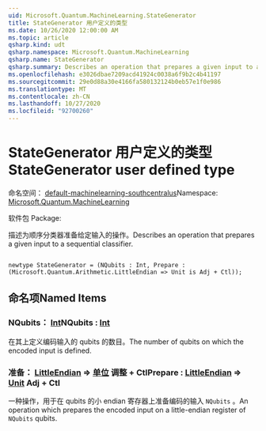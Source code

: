 ```yaml
---
uid: Microsoft.Quantum.MachineLearning.StateGenerator
title: StateGenerator 用户定义的类型
ms.date: 10/26/2020 12:00:00 AM
ms.topic: article
qsharp.kind: udt
qsharp.namespace: Microsoft.Quantum.MachineLearning
qsharp.name: StateGenerator
qsharp.summary: Describes an operation that prepares a given input to a sequential classifier.
ms.openlocfilehash: e3026dbae7209acd41924c0038a6f9b2c4b41197
ms.sourcegitcommit: 29e0d88a30e4166fa580132124b0eb57e1f0e986
ms.translationtype: MT
ms.contentlocale: zh-CN
ms.lasthandoff: 10/27/2020
ms.locfileid: "92700260"
---
```

# <a name="stategenerator-user-defined-type"></a><span data-ttu-id="a5ee8-102">StateGenerator 用户定义的类型</span><span class="sxs-lookup"><span data-stu-id="a5ee8-102">StateGenerator user defined type</span></span>

<span data-ttu-id="a5ee8-103">命名空间： [default-machinelearning-southcentralus](xref:Microsoft.Quantum.MachineLearning)</span><span class="sxs-lookup"><span data-stu-id="a5ee8-103">Namespace: [Microsoft.Quantum.MachineLearning](xref:Microsoft.Quantum.MachineLearning)</span></span>

<span data-ttu-id="a5ee8-104">软件包 [](https://nuget.org/packages/)</span><span class="sxs-lookup"><span data-stu-id="a5ee8-104">Package: [](https://nuget.org/packages/)</span></span>


<span data-ttu-id="a5ee8-105">描述为顺序分类器准备给定输入的操作。</span><span class="sxs-lookup"><span data-stu-id="a5ee8-105">Describes an operation that prepares a given input to a sequential classifier.</span></span>

```qsharp

newtype StateGenerator = (NQubits : Int, Prepare : (Microsoft.Quantum.Arithmetic.LittleEndian => Unit is Adj + Ctl));
```



## <a name="named-items"></a><span data-ttu-id="a5ee8-106">命名项</span><span class="sxs-lookup"><span data-stu-id="a5ee8-106">Named Items</span></span>

### <a name="nqubits--int"></a><span data-ttu-id="a5ee8-107">NQubits： [Int](xref:microsoft.quantum.lang-ref.int)</span><span class="sxs-lookup"><span data-stu-id="a5ee8-107">NQubits : [Int](xref:microsoft.quantum.lang-ref.int)</span></span>

<span data-ttu-id="a5ee8-108">在其上定义编码输入的 qubits 的数目。</span><span class="sxs-lookup"><span data-stu-id="a5ee8-108">The number of qubits on which the encoded input is defined.</span></span>
### <a name="prepare--littleendian--unit-adj--ctl"></a><span data-ttu-id="a5ee8-109">准备： [LittleEndian](xref:Microsoft.Quantum.Arithmetic.LittleEndian) => [单位](xref:microsoft.quantum.lang-ref.unit) 调整 + Ctl</span><span class="sxs-lookup"><span data-stu-id="a5ee8-109">Prepare : [LittleEndian](xref:Microsoft.Quantum.Arithmetic.LittleEndian) => [Unit](xref:microsoft.quantum.lang-ref.unit) Adj + Ctl</span></span>

<span data-ttu-id="a5ee8-110">一种操作，用于在 qubits 的小 endian 寄存器上准备编码的输入 `NQubits` 。</span><span class="sxs-lookup"><span data-stu-id="a5ee8-110">An operation which prepares the encoded input on a little-endian register of `NQubits` qubits.</span></span>